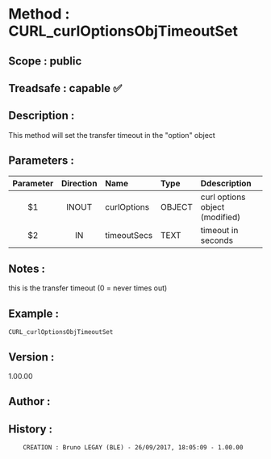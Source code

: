 ﻿# **Method :** CURL_curlOptionsObjTimeoutSet## **Scope :** public## **Treadsafe :** capable ✅ ## **Description :** This method will set the transfer timeout in the "option" object## **Parameters :** | Parameter | Direction | Name | Type | Ddescription | |:----:|:----:|:----|:----|:----| | $1 | INOUT | curlOptions | OBJECT | curl options object (modified) | | $2 | IN | timeoutSecs | TEXT | timeout in seconds | ## **Notes :** this is the transfer timeout (0 = never times out)## **Example :** ```CURL_curlOptionsObjTimeoutSet```## **Version :** 1.00.00## **Author :** ## **History :**          CREATION : Bruno LEGAY (BLE) - 26/09/2017, 18:05:09 - 1.00.00